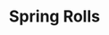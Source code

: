 ---
layout: place
title: "Spring Rolls"
permalink: /north-carolina/raleigh/spring-rolls.html
stateAbbr: NC
stateName: North Carolina
cityName: Raleigh
place_id: ChIJw0s1SRf0rIkRVOKY7OWzFZs
photos:
  - name: >-
      places/ChIJw0s1SRf0rIkRVOKY7OWzFZs/photos/AeeoHcIp8auCkgprT3ePfHxGX3BiAp_smCl4XuKCuO-JztTogJmo6Rsrf1gDJdsvyiUwOvzW3ub-hFK5o3w9ZNKmUwsdfsIFzfQcgXIhC45GiRa9XRX0wifzzUvtPKfija0eJEdzyIcSufmm0ex42hyU4JdBUv-VVIrUHmVin178PaJSDxUfduakT0p6cwjPAzS3jr-PgMytaranOADxrhpC5c20MA2_7BnDXaj1Ce42i__5v565o2yuqHUtGab-QKE5TIlt8V32xBk8E4fqcL4Wrgc-TiNoNFKzK1WsjLxo2dHDFQ
    widthPx: 3264
    heightPx: 2448
    authorAttributions:
      - displayName: Spring Rolls
        uri: https://maps.google.com/maps/contrib/109914535336354498614
        photoUri: >-
          https://lh3.googleusercontent.com/a-/ALV-UjUoz6nYjikqhYkPUDNTR0WswoHhG9TTkyoEnl6OjZl7Bd0ciCM=s100-p-k-no-mo
    flagContentUri: >-
      https://www.google.com/local/imagery/report/?cb_client=maps_api_places.places_api&image_key=!1e10!2sAF1QipNeuq8GfPbDqtexGs-ZP5EsLhk486bqlLjoSzjf&hl=en-US
    googleMapsUri: >-
      https://www.google.com/maps/place//data=!3m4!1e2!3m2!1sAF1QipNeuq8GfPbDqtexGs-ZP5EsLhk486bqlLjoSzjf!2e10!4m2!3m1!1s0x89acf41749354bc3:0x9b15b3e5ec98e254
  - name: >-
      places/ChIJw0s1SRf0rIkRVOKY7OWzFZs/photos/AeeoHcLqMk12MGDaLD4h08zfj7UVOPYgPXZpBvFnnTxMLtD_7ClFNOrw52rqvxa17ueZjnoBvJa66CAHP62vhVxa7kPIZkLraarFovR4IJ7m8t6YO58DvhjuQmw_wLB-qiwgPpfxJ9c-bxsRsyRh-dREoGg5ZJ_cUlqUKFrs9aN1MjEl5-M_xpK6EKerRqeiCOjc9hnkvIRX9oQq5uvOOVEs5brhqpdNJZGV6AT9FL9cwIeoWReI9_nWgD5buwQOCqoPIrNqoV3rSh2sazwvT3mB0ZRCDjn0u3A_4mGbYF3o6OUoLg
    widthPx: 3264
    heightPx: 2375
    authorAttributions:
      - displayName: Spring Rolls
        uri: https://maps.google.com/maps/contrib/109914535336354498614
        photoUri: >-
          https://lh3.googleusercontent.com/a-/ALV-UjUoz6nYjikqhYkPUDNTR0WswoHhG9TTkyoEnl6OjZl7Bd0ciCM=s100-p-k-no-mo
    flagContentUri: >-
      https://www.google.com/local/imagery/report/?cb_client=maps_api_places.places_api&image_key=!1e10!2sAF1QipMe5SV0EJhA_o4YTjcC39m-YgoA3D8Dv8aQPZQD&hl=en-US
    googleMapsUri: >-
      https://www.google.com/maps/place//data=!3m4!1e2!3m2!1sAF1QipMe5SV0EJhA_o4YTjcC39m-YgoA3D8Dv8aQPZQD!2e10!4m2!3m1!1s0x89acf41749354bc3:0x9b15b3e5ec98e254
  - name: >-
      places/ChIJw0s1SRf0rIkRVOKY7OWzFZs/photos/AeeoHcJNRO69LLT5aosJQfn2136aRcQzNdaJmMmJmzQxaxVR4a-dgM7BWZqcSULdRp4c3lYcH8HQKSD_Wav8irt8sZwC66nQnE7t3t2PLlB7Y9zPw2HYFPA0kkWthz0HLdmbooRwy4cvotEHF0hYIYodRBn8jmYJuaYkufMyvE1-n6Cr01VBM_ijsZvmDKWMzj6EIpGfdQHWMA8yyQOvD3syeBGQcjeQUrfPinATrwURDbiS4ndspyfWO4xE_AR50FyfAreCbVN5aRMk51NJy9fvKacKCgmT7dzfJbPw70bPq_fu8eqFEm-1bF3lRuU8bGTELpmk6d3QDiP9WVskNJ_fqMKQWCq4tPpd7AVd5lOXzcsJwzsucTar2UfhgdfLk1wnYsyee1-M4fHiJdH1c1IAfvJCIGcLQdElDpU_t_WgTcH9KA8Z
    widthPx: 4000
    heightPx: 2252
    authorAttributions:
      - displayName: Kim Ly
        uri: https://maps.google.com/maps/contrib/115194752713223861638
        photoUri: >-
          https://lh3.googleusercontent.com/a-/ALV-UjW1SeN81Nyndzn0rsJ3ZVd4LNZ8N4moW9ogVLLg7cDIIkGDH_UeJQ=s100-p-k-no-mo
    flagContentUri: >-
      https://www.google.com/local/imagery/report/?cb_client=maps_api_places.places_api&image_key=!1e10!2sCIHM0ogKEICAgMDQzdqUqgE&hl=en-US
    googleMapsUri: >-
      https://www.google.com/maps/place//data=!3m4!1e2!3m2!1sCIHM0ogKEICAgMDQzdqUqgE!2e10!4m2!3m1!1s0x89acf41749354bc3:0x9b15b3e5ec98e254
  - name: >-
      places/ChIJw0s1SRf0rIkRVOKY7OWzFZs/photos/AeeoHcKPG_cimg4TtxR6bqeW3Wk7gygrJV2kSZGfW9y4xM831h4u2AYiCnlLzcKMwwzavfGLuC3kW3ZfJLMuG0LoQi52wRLkxeajv0CozhpWVSrY-jo_IXv0FASNvceaWXqsL0kHqOhFZgLoEkPNGJ9JL9G11lZ9JJk2d-BicKlbZLAoJ2LmESKdGu_zv4HHSyh76025podPhJi0iAoX0kmMaSdmqqC2pz_HOCyWmzVfoTDkXJNWco6w2Y56CRi1FJGEErgtq82NtzE5-lJzWk_PFDnJ99J3nJuHHpJWcLZTezaShenFMwhm1nu-HOLXMR6oiGYf9n83RPoA85QINRUTxtP00q30Xxfj2AQHs9DYZsnEO7Z6QL65rzPkOqNCNCXuiK8Lo8O6R4Gg83_gU4tx3FEsT2A0KKFW1eWjt0mLLygqRjs
    widthPx: 4032
    heightPx: 3024
    authorAttributions:
      - displayName: Kelly Kennard
        uri: https://maps.google.com/maps/contrib/104087539405626075487
        photoUri: >-
          https://lh3.googleusercontent.com/a-/ALV-UjVOWAr-sMV_qnJGDzZMgfU7vEaeXJHtKmITC2xDoTpLPFW3TY3Cxw=s100-p-k-no-mo
    flagContentUri: >-
      https://www.google.com/local/imagery/report/?cb_client=maps_api_places.places_api&image_key=!1e10!2sCIHM0ogKEICAgID-3cjtkgE&hl=en-US
    googleMapsUri: >-
      https://www.google.com/maps/place//data=!3m4!1e2!3m2!1sCIHM0ogKEICAgID-3cjtkgE!2e10!4m2!3m1!1s0x89acf41749354bc3:0x9b15b3e5ec98e254
  - name: >-
      places/ChIJw0s1SRf0rIkRVOKY7OWzFZs/photos/AeeoHcIn5zCt7bVGDwdlQGoo5TUEqLR1kPbQbyGAq9GaN7Z8I_K0T3lPiXYc1tTTKlLl97s7sNm-M7ph3w_40lede5unpNGbmQrb9RbvXz3Bnutz5RVOStwyPtaPygglExgbIVD3YCknVAKg4vbJE1EWvD9afKlh9Ns2te3nySIk6oMRjTjSh_XIhT3_k5FzBfVEhJU2L8XK2wdp8ruwNiMEE7zf88vkgO3WRsqxSiqGuLuFsEJ8PLrA2BWJJSAuej3wpDBYv-Bj7hr4VbArqs6i0fuMSs0R9AAMu0ToE0SYpDAJrYBa9nZJcZwIrvWjsoVTrepGPFEixT1nHwdrepW6zoZybM1roZcQWGafwIUG84cpBr7-AUJI9f_QWoZJqA-7CqNXQPrL9F6KRws33L6Kg5ngiLyuTXYwrz21z3znWxA
    widthPx: 3024
    heightPx: 4032
    authorAttributions:
      - displayName: Bobby P
        uri: https://maps.google.com/maps/contrib/118244992969083091691
        photoUri: >-
          https://lh3.googleusercontent.com/a/ACg8ocKba68irjWr3BvqtyEfcLVC5t9qjJ21EN2UBSVvjUgGGWkmy2Gg=s100-p-k-no-mo
    flagContentUri: >-
      https://www.google.com/local/imagery/report/?cb_client=maps_api_places.places_api&image_key=!1e10!2sCIHM0ogKEICAgICf6rjRSg&hl=en-US
    googleMapsUri: >-
      https://www.google.com/maps/place//data=!3m4!1e2!3m2!1sCIHM0ogKEICAgICf6rjRSg!2e10!4m2!3m1!1s0x89acf41749354bc3:0x9b15b3e5ec98e254
  - name: >-
      places/ChIJw0s1SRf0rIkRVOKY7OWzFZs/photos/AeeoHcKLYE4DkK4vsefxkW4kX94K1SGtbc-QMgaBi8TkTjElIdBGaeS-0tJ-DFD1e1cjxq7jlmp1K77UozMHgiG9zDuNxPtTLHrgvWbh3RZqToXyd3LvRR-APCQHSGJIA4_iCp4mTGdvCi9eY7IsFzQpr8N3ZF4TfXcqCHKwrt31mES3eh4YQwilRCxBiJYEWkes7I0V03Iiyy2brecnteFAGiEUQuPqx2u127jdZkXjyhaEn6yi0oyqh9GYylcwOaBeFM5mufLAkUmI8ZittghXPVI5FL959ThR9vSmGX_nBaxBLQLf9xl5Xqjjl7-IlfN_WQWy2dyZEIgvSCYnxC-lFADDTrzkIMF9Wh0VVmM-jL3fDC7GvrRYY8_uKQpNQ4JuusUbM4Gh3zwcTdBMqBS_VsEdtz4GCinuHrUd8b3G0VGG1A
    widthPx: 3600
    heightPx: 4800
    authorAttributions:
      - displayName: Naeman Mahmood
        uri: https://maps.google.com/maps/contrib/114241158633653434112
        photoUri: >-
          https://lh3.googleusercontent.com/a-/ALV-UjXCAiEnnSXhl6C4QeTwXNntPxFA-Pe4hmPJa3KR3OtOpbq5r9V9zw=s100-p-k-no-mo
    flagContentUri: >-
      https://www.google.com/local/imagery/report/?cb_client=maps_api_places.places_api&image_key=!1e10!2sCIHM0ogKEICAgIDb35GsAg&hl=en-US
    googleMapsUri: >-
      https://www.google.com/maps/place//data=!3m4!1e2!3m2!1sCIHM0ogKEICAgIDb35GsAg!2e10!4m2!3m1!1s0x89acf41749354bc3:0x9b15b3e5ec98e254
  - name: >-
      places/ChIJw0s1SRf0rIkRVOKY7OWzFZs/photos/AeeoHcLOIqk19OXl4k9nDXpbso8-VxdvV4EuUIkdLxNnjsaDVLJu00EnFq1ATTbcZzzIu0HZtdgv5JEuqUonpNqhOO-bCZKZMMlCQr2yAqIdHgwZGGvRgPIeBzm2KT5dMD51wg2XYmC66SOUqOvUnISjkzWO-HZXSSwZYOLhhf9LinKEYyO0EhFZAJxPbhS1cRjJBaGrRuspI8Nc23kHaZGWEi97YFsUHZVZSPan7Cn79yy85EdIIci65xlZ-CdvFLTplg6xS9kfrNP3MpSdy9g6c8oDnFX28uUmUOdvbVIttzI0dM0O6EbV2ETfQtddeV6aChzX0K9KJGjFRHThXuQUBTOuRmxeXYDFYzgr_zOz1dmzmnsCxtQl52hYApgfy-PND0RrEQ14cvkwrvn0zFCGkLrttYKEuqIZTgOnDdHNyvPDAw
    widthPx: 4000
    heightPx: 2252
    authorAttributions:
      - displayName: Kim Ly
        uri: https://maps.google.com/maps/contrib/115194752713223861638
        photoUri: >-
          https://lh3.googleusercontent.com/a-/ALV-UjW1SeN81Nyndzn0rsJ3ZVd4LNZ8N4moW9ogVLLg7cDIIkGDH_UeJQ=s100-p-k-no-mo
    flagContentUri: >-
      https://www.google.com/local/imagery/report/?cb_client=maps_api_places.places_api&image_key=!1e10!2sCIHM0ogKEICAgMDQzdqUKg&hl=en-US
    googleMapsUri: >-
      https://www.google.com/maps/place//data=!3m4!1e2!3m2!1sCIHM0ogKEICAgMDQzdqUKg!2e10!4m2!3m1!1s0x89acf41749354bc3:0x9b15b3e5ec98e254
  - name: >-
      places/ChIJw0s1SRf0rIkRVOKY7OWzFZs/photos/AeeoHcLwzXKXOC1C3u4hM0HK-EIxv3IFfLW910HXFSN3vYl__9e5bWebjAkthQEFMBpBy8vGIAYW-kMghu9_P6hr1Q6Dds0zpnxndiWY-wb27fZcP_BDB5hdOwF3HwUbloBMmSO4GBVrmdRLm7Y_FgSKM4T28ofvdRtWlsVtTNVz430gzGWbfdH7uAjWmhHJXRNQ6RRbNsIImZMIdrFAf_Q81itZ4VYbd22Yc1K2FYKvpgcvpRQNSrMkKiiEi6u53BzuDFVheKdatihyCV1hUMwdY66-w_qJ53-xww6qF7C730DwJS9JVeozRF5GkcyZcxQO6mOfThJHS0Od1yNwdj6jPpXRSzkakJzkx9ZS5tbJKJeejp1tbPwzZA_87P18wND8LDKUffVj43rmlzETQIlnbaMCcePU4zWyShWQKq6ls2bkyA
    widthPx: 3000
    heightPx: 4000
    authorAttributions:
      - displayName: Andrea
        uri: https://maps.google.com/maps/contrib/108184426978724698101
        photoUri: >-
          https://lh3.googleusercontent.com/a/ACg8ocIlVIJaVw_FTD0sAZQTrzWzuwRatDpY-pJPbDhqIMNCn96_UHw4=s100-p-k-no-mo
    flagContentUri: >-
      https://www.google.com/local/imagery/report/?cb_client=maps_api_places.places_api&image_key=!1e10!2sCIHM0ogKEICAgICd_JnbIQ&hl=en-US
    googleMapsUri: >-
      https://www.google.com/maps/place//data=!3m4!1e2!3m2!1sCIHM0ogKEICAgICd_JnbIQ!2e10!4m2!3m1!1s0x89acf41749354bc3:0x9b15b3e5ec98e254
  - name: >-
      places/ChIJw0s1SRf0rIkRVOKY7OWzFZs/photos/AeeoHcKbUIF_avTxCBbTxbN3xWzSgqmaNjSaS4TD9mikDNjYniPiEChC-aN6F8xcotPjD25mGHD__T6xXxCA9z5FfVI5j3guq9vx6TDQlOfkOrQk3AJFMcU0BbiY4n_TI4k70KPW0iWuV1XQvOaMkI5PXNwxihLT1WgPTzvgtp66_uRUb4GNf6ilTZ26jO7H2dbfZELJTqieKMKfvH5iOPo-fEZdTU4aQmaGCmHvoVDmNrCJNTBJAuFSPddMOPrDKDKgIZhDrec-pgkI59XA-2Aypitv76zugO_bg2KIzp0ddMRHQC4-g18_bvmJOyi2RnPO-6X6AYqa4NYLXJxfh8Q9eRuxDlP72YNvxeI6zWs0X1EDIqlwGnSYnd5VCCt_VqBR9p8YrD6fXHXwLgSJP3PXK1KOISQOQYjIM2Lj_M5XAP9VQYa6
    widthPx: 3000
    heightPx: 4000
    authorAttributions:
      - displayName: Layla Borisouth
        uri: https://maps.google.com/maps/contrib/105259475679090638390
        photoUri: >-
          https://lh3.googleusercontent.com/a-/ALV-UjVOWagxAIOpTv4_z_r6nlP0pLHQh2-tSkCL35Alm0jH4FNBGKHf6A=s100-p-k-no-mo
    flagContentUri: >-
      https://www.google.com/local/imagery/report/?cb_client=maps_api_places.places_api&image_key=!1e10!2sCIHM0ogKEICAgIDH4biHrQE&hl=en-US
    googleMapsUri: >-
      https://www.google.com/maps/place//data=!3m4!1e2!3m2!1sCIHM0ogKEICAgIDH4biHrQE!2e10!4m2!3m1!1s0x89acf41749354bc3:0x9b15b3e5ec98e254
  - name: >-
      places/ChIJw0s1SRf0rIkRVOKY7OWzFZs/photos/AeeoHcKweO92aw6N9owWAfl4ZDuSd20ADm3qSwzLYoqoRCk7b6FikNa787LVptrGD1VxpKE6G7E5fU9fm7eiWZ7Y4blN5hq6n5bw16BxTsn4kBoWeGuvajvL2XkcUzxRQl7X2_OI6c7_ANXsxLWgZo5DIEt5xTbZmp8JVJR-TE8rQWcCDCyMq--iVia0Sg-dq7ochABMKoGtQsk8Ab_TQW7DfZMIdZNa9ns0UA-a51-eDtFOxDOneOWLCSywrTbIUzkStUNZWRrFtXMkeGNER-0MUlV4COeQT7aRx_5zmsm3OzZk9O8qhYyuPEY_HbCRuJz6phINgrrZB8gl3n5jVvatn6xGgCV9fSPdGozXSjEHV2-ILaufp92_ieWlrIoFmHc06YlKLvgDytnQOXbyoKrsJvgSyN-nEcT8LRnikmFcHm0hsg
    widthPx: 3000
    heightPx: 4000
    authorAttributions:
      - displayName: Layla Borisouth
        uri: https://maps.google.com/maps/contrib/105259475679090638390
        photoUri: >-
          https://lh3.googleusercontent.com/a-/ALV-UjVOWagxAIOpTv4_z_r6nlP0pLHQh2-tSkCL35Alm0jH4FNBGKHf6A=s100-p-k-no-mo
    flagContentUri: >-
      https://www.google.com/local/imagery/report/?cb_client=maps_api_places.places_api&image_key=!1e10!2sCIHM0ogKEICAgIDH4biHbQ&hl=en-US
    googleMapsUri: >-
      https://www.google.com/maps/place//data=!3m4!1e2!3m2!1sCIHM0ogKEICAgIDH4biHbQ!2e10!4m2!3m1!1s0x89acf41749354bc3:0x9b15b3e5ec98e254
address: '5433 Wade Park Blvd #280, Raleigh, NC 27607, USA'
street: '5433 Wade Park Blvd #280'
city: Raleigh
state: NC
zip: '27607'
country: USA
neighborhood: Southwest Raleigh
latitude: '35.806867'
longitude: '-78.729856'
accessibility_options:
  wheelchairAccessibleParking: true
  wheelchairAccessibleEntrance: true
  wheelchairAccessibleRestroom: true
  wheelchairAccessibleSeating: true
business_status: OPERATIONAL
name: Spring Rolls
google_maps_links:
  directionsUri: >-
    https://www.google.com/maps/dir//''/data=!4m7!4m6!1m1!4e2!1m2!1m1!1s0x89acf41749354bc3:0x9b15b3e5ec98e254!3e0
  placeUri: https://maps.google.com/?cid=11175035850488078932
  writeAReviewUri: >-
    https://www.google.com/maps/place//data=!4m3!3m2!1s0x89acf41749354bc3:0x9b15b3e5ec98e254!12e1
  reviewsUri: >-
    https://www.google.com/maps/place//data=!4m4!3m3!1s0x89acf41749354bc3:0x9b15b3e5ec98e254!9m1!1b1
  photosUri: >-
    https://www.google.com/maps/place//data=!4m3!3m2!1s0x89acf41749354bc3:0x9b15b3e5ec98e254!10e5
primary_type: Asian Restaurant
opening_hours:
  regular: null
  current: null
secondary_opening_hours:
  regular:
    weekdayDescriptions: null
    type: null
  current:
    weekdayDescriptions: null
    type: null
phone: (919) 803-1118
price_level: PRICE_LEVEL_MODERATE
price_range: $10 &ndash; $20
rating: '4.0'
rating_count: 706
website: https://springrollsrestaurant.com/
description: null
reviews: null
parking_options: null
payment_options: null
allow_dogs: null
curbside_pickup: null
delivery: null
dine_in: null
good_for_children: null
good_for_groups: null
good_for_sports: null
live_music: null
menu_for_children: null
outdoor_seating: null
reservable: null
restroom: null
serves_beer: null
serves_breakfast: null
serves_brunch: null
serves_cocktails: null
serves_coffee: null
serves_dinner: null
serves_dessert: null
serves_lunch: null
serves_vegetarian_food: null
serves_wine: null
takeout: null

---
